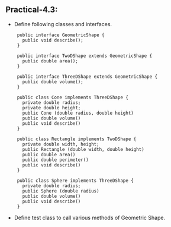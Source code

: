 ## Practical-4.3:

- Define following classes and interfaces.
    
     ````
      public interface GeometricShape {
        public void describe();
      }
     ````

     ````
      public interface TwoDShape extends GeometricShape {
        public double area();
      }
     ````
    
     ````
      public interface ThreeDShape extends GeometricShape {
        public double volume();
      }
     ````
      
     ````
      public class Cone implements ThreeDShape {
        private double radius;
        private double height;
        public Cone (double radius, double height)
        public double volume()
        public void describe()
      }
     ````
    
     ````
      public class Rectangle implements TwoDShape {
        private double width, height;
        public Rectangle (double width, double height)
        public double area()
        public double perimeter()
        public void describe()
      }
     ````
    
     ````
      public class Sphere implements ThreeDShape {
        private double radius;
        public Sphere (double radius)
        public double volume()
        public void describe()
      }
     ````

- Define test class to call various methods of Geometric Shape.